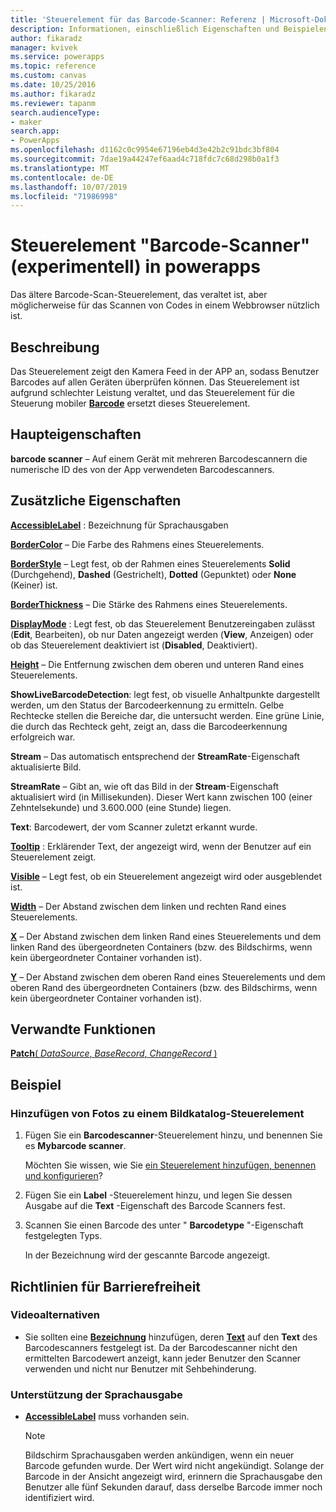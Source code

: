 ```yaml
---
title: 'Steuerelement für das Barcode-Scanner: Referenz | Microsoft-Dokumentation'
description: Informationen, einschließlich Eigenschaften und Beispielen, über das Barcode Scanner-Steuerelement
author: fikaradz
manager: kvivek
ms.service: powerapps
ms.topic: reference
ms.custom: canvas
ms.date: 10/25/2016
ms.author: fikaradz
ms.reviewer: tapanm
search.audienceType:
- maker
search.app:
- PowerApps
ms.openlocfilehash: d1162c0c9954e67196eb4d3e42b2c91bdc3bf804
ms.sourcegitcommit: 7dae19a44247ef6aad4c718fdc7c68d298b0a1f3
ms.translationtype: MT
ms.contentlocale: de-DE
ms.lasthandoff: 10/07/2019
ms.locfileid: "71986998"
---
```

# <a name="web-barcode-scanner-control-experimental-in-powerapps"></a>Steuerelement "Barcode-Scanner" (experimentell) in powerapps

Das ältere Barcode-Scan-Steuerelement, das veraltet ist, aber möglicherweise für das Scannen von Codes in einem Webbrowser nützlich ist.

## <a name="description"></a>Beschreibung

Das Steuerelement zeigt den Kamera Feed in der APP an, sodass Benutzer Barcodes auf allen Geräten überprüfen können. Das Steuerelement ist aufgrund schlechter Leistung veraltet, und das Steuerelement für die Steuerung mobiler **[Barcode](control-new-barcode-scanner.md)** ersetzt dieses Steuerelement.

## <a name="key-properties"></a>Haupteigenschaften

**barcode scanner** – Auf einem Gerät mit mehreren Barcodescannern die numerische ID des von der App verwendeten Barcodescanners.

## <a name="additional-properties"></a>Zusätzliche Eigenschaften

**[AccessibleLabel](properties-accessibility.md)** : Bezeichnung für Sprachausgaben

**[BorderColor](properties-color-border.md)** – Die Farbe des Rahmens eines Steuerelements.

**[BorderStyle](properties-color-border.md)** – Legt fest, ob der Rahmen eines Steuerelements **Solid** (Durchgehend), **Dashed** (Gestrichelt), **Dotted** (Gepunktet) oder **None** (Keiner) ist.

**[BorderThickness](properties-color-border.md)** – Die Stärke des Rahmens eines Steuerelements.

**[DisplayMode](properties-core.md)** : Legt fest, ob das Steuerelement Benutzereingaben zulässt (**Edit**, Bearbeiten), ob nur Daten angezeigt werden (**View**, Anzeigen) oder ob das Steuerelement deaktiviert ist (**Disabled**, Deaktiviert).

**[Height](properties-size-location.md)** – Die Entfernung zwischen dem oberen und unteren Rand eines Steuerelements.

**ShowLiveBarcodeDetection**: legt fest, ob visuelle Anhaltpunkte dargestellt werden, um den Status der Barcodeerkennung zu ermitteln. Gelbe Rechtecke stellen die Bereiche dar, die untersucht werden. Eine grüne Linie, die durch das Rechteck geht, zeigt an, dass die Barcodeerkennung erfolgreich war.

**Stream** – Das automatisch entsprechend der **StreamRate**-Eigenschaft aktualisierte Bild.

**StreamRate** – Gibt an, wie oft das Bild in der **Stream**-Eigenschaft aktualisiert wird (in Millisekunden).  Dieser Wert kann zwischen 100 (einer Zehntelsekunde) und 3.600.000 (eine Stunde) liegen.

**Text**: Barcodewert, der vom Scanner zuletzt erkannt wurde.

**[Tooltip](properties-core.md)** : Erklärender Text, der angezeigt wird, wenn der Benutzer auf ein Steuerelement zeigt.

**[Visible](properties-core.md)** – Legt fest, ob ein Steuerelement angezeigt wird oder ausgeblendet ist.

**[Width](properties-size-location.md)** – Der Abstand zwischen dem linken und rechten Rand eines Steuerelements.

**[X](properties-size-location.md)** – Der Abstand zwischen dem linken Rand eines Steuerelements und dem linken Rand des übergeordneten Containers (bzw. des Bildschirms, wenn kein übergeordneter Container vorhanden ist).

**[Y](properties-size-location.md)** – Der Abstand zwischen dem oberen Rand eines Steuerelements und dem oberen Rand des übergeordneten Containers (bzw. des Bildschirms, wenn kein übergeordneter Container vorhanden ist).

## <a name="related-functions"></a>Verwandte Funktionen

[**Patch**( *DataSource*, *BaseRecord*, *ChangeRecord* )](../functions/function-patch.md)

## <a name="example"></a>Beispiel

### <a name="add-photos-to-an-image-gallery-control"></a>Hinzufügen von Fotos zu einem Bildkatalog-Steuerelement

1. Fügen Sie ein **Barcodescanner**-Steuerelement hinzu, und benennen Sie es **Mybarcode scanner**.

    Möchten Sie wissen, wie Sie [ein Steuerelement hinzufügen, benennen und konfigurieren](../add-configure-controls.md)?

1. Fügen Sie ein **Label** -Steuerelement hinzu, und legen Sie dessen Ausgabe auf die **Text** -Eigenschaft des Barcode Scanners fest.

1. Scannen Sie einen Barcode des unter " **Barcodetype** "-Eigenschaft festgelegten Typs.

    In der Bezeichnung wird der gescannte Barcode angezeigt.

## <a name="accessibility-guidelines"></a>Richtlinien für Barrierefreiheit

### <a name="video-alternatives"></a>Videoalternativen

* Sie sollten eine **[Bezeichnung](control-text-box.md)** hinzufügen, deren **[Text](properties-core.md)** auf den **Text** des Barcodescanners festgelegt ist. Da der Barcodescanner nicht den ermittelten Barcodewert anzeigt, kann jeder Benutzer den Scanner verwenden und nicht nur Benutzer mit Sehbehinderung.

### <a name="screen-reader-support"></a>Unterstützung der Sprachausgabe

* **[AccessibleLabel](properties-accessibility.md)** muss vorhanden sein.

    > [!NOTE]
  > Bildschirm Sprachausgaben werden ankündigen, wenn ein neuer Barcode gefunden wurde. Der Wert wird nicht angekündigt. Solange der Barcode in der Ansicht angezeigt wird, erinnern die Sprachausgabe den Benutzer alle fünf Sekunden darauf, dass derselbe Barcode immer noch identifiziert wird.
